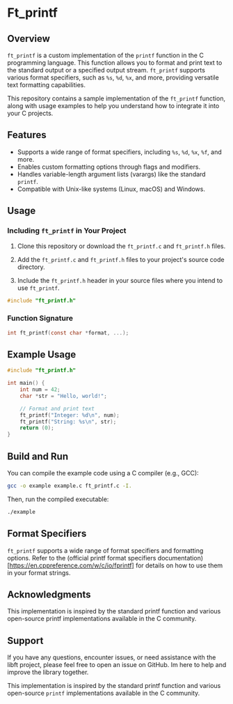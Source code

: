 # Ft_printf

## Overview

`ft_printf` is a custom implementation of the `printf` function in the C programming language. This function allows you to format and print text to the standard output or a specified output stream. `ft_printf` supports various format specifiers, such as `%s`, `%d`, `%x`, and more, providing versatile text formatting capabilities.

This repository contains a sample implementation of the `ft_printf` function, along with usage examples to help you understand how to integrate it into your C projects.

## Features

- Supports a wide range of format specifiers, including `%s`, `%d`, `%x`, `%f`, and more.
- Enables custom formatting options through flags and modifiers.
- Handles variable-length argument lists (varargs) like the standard `printf`.
- Compatible with Unix-like systems (Linux, macOS) and Windows.

## Usage

### Including `ft_printf` in Your Project

1. Clone this repository or download the `ft_printf.c` and `ft_printf.h` files.

2. Add the `ft_printf.c` and `ft_printf.h` files to your project's source code directory.

3. Include the `ft_printf.h` header in your source files where you intend to use `ft_printf`.

```c
#include "ft_printf.h"
```

### Function Signature

```c
int ft_printf(const char *format, ...);
```

## Example Usage

```c
#include "ft_printf.h"

int main() {
    int num = 42;
    char *str = "Hello, world!";

    // Format and print text
    ft_printf("Integer: %d\n", num);
    ft_printf("String: %s\n", str);
    return (0);
}
```

## Build and Run

You can compile the example code using a C compiler (e.g., GCC):
```bash
gcc -o example example.c ft_printf.c -I.
```
Then, run the compiled executable:
```bash
./example
```

## Format Specifiers

`ft_printf` supports a wide range of format specifiers and formatting options. Refer to the (official printf format specifiers documentation)[https://en.cppreference.com/w/c/io/fprintf] for details on how to use them in your format strings.

## Acknowledgments

This implementation is inspired by the standard printf function and various open-source printf implementations available in the C community.


## Support 

If you have any questions, encounter issues, or need assistance with the libft project, please feel free to open an issue on GitHub. Im here to help and improve the library together.

This implementation is inspired by the standard printf function and various open-source `printf` implementations available in the C community.
